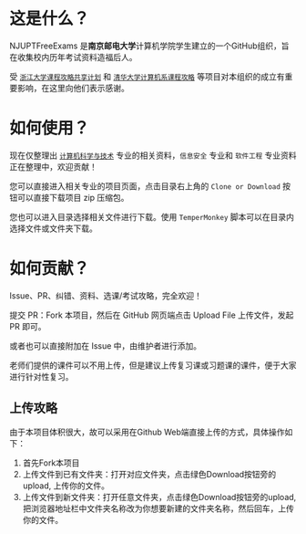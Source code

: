 # 这是什么？

NJUPTFreeExams 是**南京邮电大学**计算机学院学生建立的一个GitHub组织，旨在收集校内历年考试资料造福后人。

受 [`浙江大学课程攻略共享计划`](https://github.com/QSCTech/zju-icicles) 和 [`清华大学计算机系课程攻略`](https://github.com/Trinkle23897/THU-CST-Cracker) 等项目对本组织的成立有重要影响，在这里向他们表示感谢。

# 如何使用？

现在仅整理出 [`计算机科学与技术`](https://njuptfreeexams.github.io/NJUPT_CS_Free_Exams/) 专业的相关资料，`信息安全` 专业和 `软件工程` 专业资料正在整理中，欢迎贡献！

您可以直接进入相关专业的项目页面，点击目录右上角的 `Clone or Download` 按钮可以直接下载项目 zip 压缩包。

您也可以进入目录选择相关文件进行下载。使用 `TemperMonkey` 脚本可以在目录内选择文件或文件夹下载。

# 如何贡献？
Issue、PR、纠错、资料、选课/考试攻略，完全欢迎！

提交 PR：Fork 本项目，然后在 GitHub 网页端点击 Upload File 上传文件，发起 PR 即可。

或者也可以直接附加在 Issue 中，由维护者进行添加。

老师们提供的课件可以不用上传，但是建议上传复习课或习题课的课件，便于大家进行针对性复习。

## 上传攻略
由于本项目体积很大，故可以采用在Github Web端直接上传的方式，具体操作如下：

1. 首先Fork本项目
2. 上传文件到已有文件夹：打开对应文件夹，点击绿色Download按钮旁的upload, 上传你的文件。
3. 上传文件到新文件夹：打开任意文件夹，点击绿色Download按钮旁的upload, 把浏览器地址栏中文件夹名称改为你想要新建的文件夹名称，然后回车，上传你的文件。

